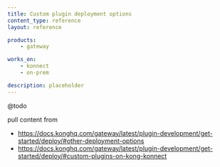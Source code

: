 ```yaml
---
title: Custom plugin deployment options
content_type: reference
layout: reference

products:
    - gateway

works_on:
    - konnect
    - on-prem

description: placeholder
---
```


@todo

pull content from 
- https://docs.konghq.com/gateway/latest/plugin-development/get-started/deploy/#other-deployment-options
- https://docs.konghq.com/gateway/latest/plugin-development/get-started/deploy/#custom-plugins-on-kong-konnect